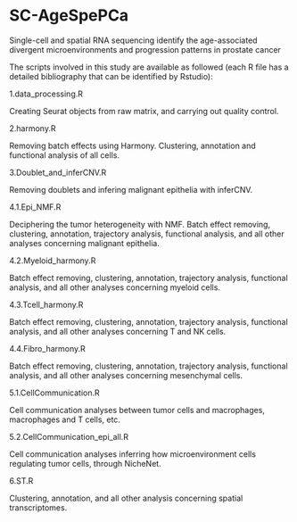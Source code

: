 # SC-AgeSpePCa
Single-cell and spatial RNA sequencing identify the age-associated divergent microenvironments and progression patterns in prostate cancer

The scripts involved in this study are available as followed (each R file has a detailed bibliography that can be identified by Rstudio):

1.data_processing.R

Creating Seurat objects from raw matrix, and carrying out quality control.

2.harmony.R

Removing batch effects using Harmony. Clustering, annotation and functional analysis of all cells.

3.Doublet_and_inferCNV.R

Removing doublets and infering malignant epithelia with inferCNV.

4.1.Epi_NMF.R

Deciphering the tumor heterogeneity with NMF. Batch effect removing, clustering, annotation, trajectory analysis, functional analysis, and all other analyses concerning malignant epithelia.

4.2.Myeloid_harmony.R

Batch effect removing, clustering, annotation, trajectory analysis, functional analysis, and all other analyses concerning myeloid cells.

4.3.Tcell_harmony.R

Batch effect removing, clustering, annotation, trajectory analysis, functional analysis, and all other analyses concerning T and NK cells.

4.4.Fibro_harmony.R

Batch effect removing, clustering, annotation, trajectory analysis, functional analysis, and all other analyses concerning mesenchymal cells.

5.1.CellCommunication.R

Cell communication analyses between tumor cells and macrophages, macrophages and T cells, etc.

5.2.CellCommunication_epi_all.R

Cell communication analyses inferring how microenvironment cells regulating tumor cells, through NicheNet.

6.ST.R

Clustering, annotation, and all other analysis concerning spatial transcriptomes.
